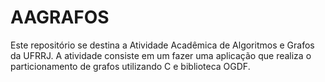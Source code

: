 # AAGRAFOS

Este repositório se destina a Atividade Acadêmica de Algoritmos e Grafos da UFRRJ. A atividade consiste em um fazer uma aplicação que realiza o particionamento de grafos utilizando C e biblioteca OGDF.
